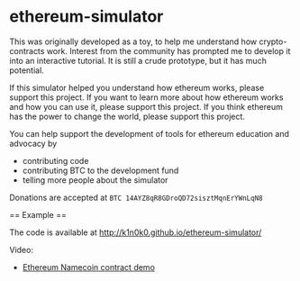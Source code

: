 # ethereum-simulator

This was originally developed as a toy, to help me understand how crypto-contracts work.
Interest from the community has prompted me to develop it into an interactive tutorial.
It is still a crude prototype, but it has much potential.

If this simulator helped you understand how ethereum works, please support this project.
If you want to learn more about how ethereum works and how you can use it, please support this project.
If you think ethereum has the power to change the world, please support this project.

You can help support the development of tools for ethereum education and advocacy by
* contributing code
* contributing BTC to the development fund
* telling more people about the simulator

Donations are accepted at `BTC 14AYZ8qR8GDroQD72sisztMqnErYWnLqN8`


== Example ==

The code is available at http://k1n0k0.github.io/ethereum-simulator/

Video:
* [Ethereum Namecoin contract demo](https://www.youtube.com/watch?v=-uImE_pJbBs)
